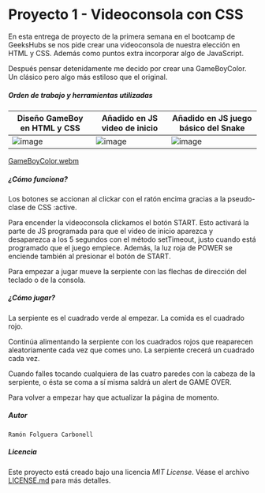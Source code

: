 # Proyecto 1 - Videoconsola con CSS 

En esta entrega de proyecto de la primera semana en el bootcamp de GeeksHubs se nos pide crear una videoconsola de nuestra elección en HTML y CSS. Además como puntos extra incorporar algo de JavaScript.

Después pensar detenidamente me decido por crear una GameBoyColor. Un clásico pero algo más estiloso que el original.

##### Orden de trabajo y herramientas utilizadas

|Diseño GameBoy en HTML y CSS|Añadido en JS video de inicio|Añadido en JS juego básico del Snake|
|-|-|-|
|![image](https://user-images.githubusercontent.com/53578007/213937156-fd5b7b60-2c25-4f61-989a-ca89c751ae01.png)|![image](https://user-images.githubusercontent.com/53578007/213937401-093c6afa-c1e0-456c-a948-7fecde79817f.png)|![image](https://user-images.githubusercontent.com/53578007/213937457-7f027b67-d3b2-47f2-9cd5-6c5f3171f17a.png)|

[GameBoyColor.webm](https://user-images.githubusercontent.com/53578007/233836556-2a8ab98f-cebf-4dda-8172-7b4624540886.webm)
##### ¿Cómo funciona?

Los botones se accionan al clickar con el ratón encima gracias a la pseudo-clase de CSS :active.

Para encender la videoconsola clickamos el botón START. Esto activará la parte de JS programada para que el video de inicio aparezca y desaparezca a los 5 segundos con el método setTimeout, justo cuando está programado que el juego empiece. Además, la luz roja de POWER se enciende también al presionar el botón de START.

Para empezar a jugar mueve la serpiente con las flechas de dirección del teclado o de la consola.



##### ¿Cómo jugar?

La serpiente es el cuadrado verde al empezar. La comida es el cuadrado rojo.

Continúa alimentando la serpiente con los cuadrados rojos que reaparecen aleatoriamente cada vez que comes uno. La serpiente crecerá un cuadrado cada vez.

Cuando falles tocando cualquiera de las cuatro paredes con la cabeza de la serpiente, o ésta se coma a sí misma saldrá un alert de GAME OVER.

Para volver a empezar hay que actualizar la página de momento.


##### Autor

    Ramón Folguera Carbonell


##### Licencia

Este proyecto está creado bajo una licencia *MIT License*. Véase el archivo  [LICENSE.md](LICENSE.md) para más detalles.
